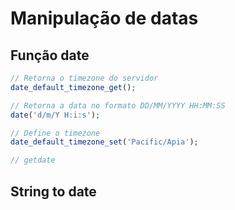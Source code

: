 # Manipulação de datas

## Função date
```php
// Retorna o timezone do servidor
date_default_timezone_get();

// Retorna a data no formato DD/MM/YYYY HH:MM:SS
date('d/m/Y H:i:s');

// Define o timezone
date_default_timezone_set('Pacific/Apia');

// getdate
```

## String to date
```php

```
<!--stackedit_data:
eyJoaXN0b3J5IjpbMjA4OTY1ODc3MiwtODMzNzI1MTQwXX0=
-->